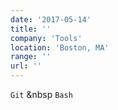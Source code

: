 ```yaml
---
date: '2017-05-14'
title: ''
company: 'Tools'
location: 'Boston, MA'
range: ''
url: ''
---
```


`Git` 
&nbsp
`Bash`